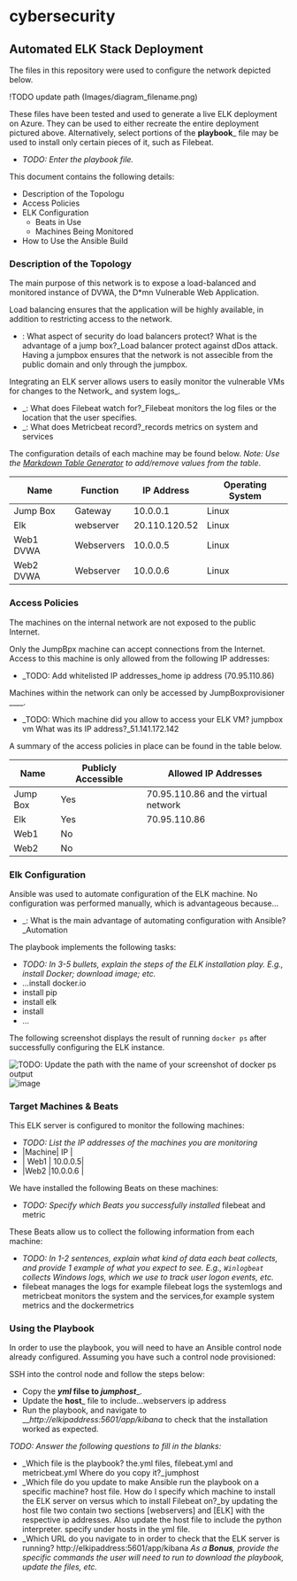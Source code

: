 # cybersecurity
## Automated ELK Stack Deployment

The files in this repository were used to configure the network depicted below.

!TODO update path (Images/diagram_filename.png)

These files have been tested and used to generate a live ELK deployment on Azure. They can be used to either recreate the entire deployment pictured above. Alternatively, select portions of the __playbook___ file may be used to install only certain pieces of it, such as Filebeat.

  - _TODO: Enter the playbook file._

This document contains the following details:
- Description of the Topologu
- Access Policies
- ELK Configuration
  - Beats in Use
  - Machines Being Monitored
- How to Use the Ansible Build


### Description of the Topology

The main purpose of this network is to expose a load-balanced and monitored instance of DVWA, the D*mn Vulnerable Web Application.

Load balancing ensures that the application will be highly available, in addition to restricting access to the network.
- : What aspect of security do load balancers protect? What is the advantage of a jump box?_Load balancer  protect against dDos attack. Having a jumpbox ensures that the network is not assecible from the public domain and only through the jumpbox.

Integrating an ELK server allows users to easily monitor the vulnerable VMs for changes to the Network_ and system  logs_.
- _: What does Filebeat watch for?_Filebeat monitors the log files or the location that the user specifies.
- _: What does Metricbeat record?_records metrics on system and services

The configuration details of each machine may be found below.
_Note: Use the [Markdown Table Generator](http://www.tablesgenerator.com/markdown_tables) to add/remove values from the table_.

| Name     | Function | IP Address | Operating System |
|----------|----------|------------|------------------|
| Jump Box | Gateway  | 10.0.0.1   | Linux            |
| Elk       | webserver|20.110.120.52| Linux
| Web1 DVWA| Webservers|10.0.0.5   |  Linux           |
| Web2 DVWA| Webserver |10.0.0.6  |   Linux           |

### Access Policies

The machines on the internal network are not exposed to the public Internet. 

Only the JumpBpx machine can accept connections from the Internet. Access to this machine is only allowed from the following IP addresses:
- _TODO: Add whitelisted IP addresses_home ip address (70.95.110.86)

Machines within the network can only be accessed by JumpBoxprovisioner ____.
- _TODO: Which machine did you allow to access your ELK VM? jumpbox vm What was its IP address?_51.141.172.142

A summary of the access policies in place can be found in the table below.

| Name     | Publicly Accessible | Allowed IP Addresses |
|----------|---------------------|----------------------|
| Jump Box |    Yes              |  70.95.110.86 and the virtual network   |
|   Elk    |    Yes              |  70.95.110.86                           |
|   Web1   |    No
|  Web2    |     No                                                         |

### Elk Configuration

Ansible was used to automate configuration of the ELK machine. No configuration was performed manually, which is advantageous because...
- _: What is the main advantage of automating configuration with Ansible?_Automation

The playbook implements the following tasks:
- _TODO: In 3-5 bullets, explain the steps of the ELK installation play. E.g., install Docker; download image; etc._
- ...install docker.io
- install pip
- install elk 
- install 
- ...

The following screenshot displays the result of running `docker ps` after successfully configuring the ELK instance.

![TODO: Update the path with the name of your screenshot of docker ps output](Images/docker_ps_output.png)
![image](https://user-images.githubusercontent.com/6061871/133545755-14d5e51a-f15c-46ee-9df9-eb9ab5b6e3df.png)

### Target Machines & Beats
This ELK server is configured to monitor the following machines:
- _TODO: List the IP addresses of the machines you are monitoring_
- |Machine| IP |
- | Web1 | 10.0.0.5|
- |Web2 |10.0.0.6  |

We have installed the following Beats on these machines:
- _TODO: Specify which Beats you successfully installed_ filebeat and metric

These Beats allow us to collect the following information from each machine:
- _TODO: In 1-2 sentences, explain what kind of data each beat collects, and provide 1 example of what you expect to see. E.g., `Winlogbeat` collects Windows logs, which we use to track user logon events, etc._
- filebeat manages the logs for example filebeat logs the systemlogs and metricbeat monitors the system and the services,for example system metrics and the dockermetrics

### Using the Playbook
In order to use the playbook, you will need to have an Ansible control node already configured. Assuming you have such a control node provisioned: 

SSH into the control node and follow the steps below:
- Copy the ___yml_ filse to _jumphost____.
- Update the __host___ file to include...webservers ip address
- Run the playbook, and navigate to ___http://elkipaddress:5601/app/kibana_ to check that the installation worked as expected.

_TODO: Answer the following questions to fill in the blanks:_
- _Which file is the playbook? the.yml files, filebeat.yml and metricbeat.yml Where do you copy it?_jumphost
- _Which file do you update to make Ansible run the playbook on a specific machine? host file. How do I specify which machine to install the ELK server on versus which to install Filebeat on?_by updating the host file two contain two sections [webservers] and [ELK] with the respective ip addresses. Also update the host file to include the python interpreter. specify under hosts in the yml file.
- _Which URL do you navigate to in order to check that the ELK server is running?
http://elkipaddress:5601/app/kibana
_As a **Bonus**, provide the specific commands the user will need to run to download the playbook, update the files, etc._
